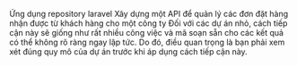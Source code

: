 Ứng dụng repository laravel
Xây dựng một API để quản lý các đơn đặt hàng nhận được từ khách hàng cho một công ty
Đối với các dự án nhỏ, cách tiếp cận này sẽ giống như rất nhiều công việc và mã soạn sẵn cho các kết quả có thể không rõ ràng ngay lập tức. 
Do đó, điều quan trọng là bạn phải xem xét đúng quy mô của dự án trước khi áp dụng cách tiếp cận này.
